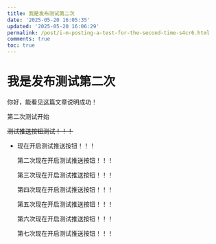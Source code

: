```yaml
---
title: 我是发布测试第二次
date: '2025-05-20 16:05:35'
updated: '2025-05-20 16:06:29'
permalink: /post/i-m-posting-a-test-for-the-second-time-s4cr6.html
comments: true
toc: true
---
```




# 我是发布测试第二次

你好，能看见这篇文章说明成功！

第二次测试开始

~~测试推送按钮测试！！！~~

- 现在开启测试推送按钮！！！

  第二次现在开启测试推送按钮！！！

  第三次现在开启测试推送按钮！！！

  第四次现在开启测试推送按钮！！！

  第五次现在开启测试推送按钮！！！

  第六次现在开启测试推送按钮！！！

  第七次现在开启测试推送按钮！！！

‍

‍
